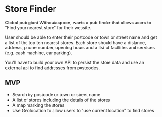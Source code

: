 # Store Finder

Global pub giant Withoutaspoon, wants a pub finder that allows users to "Find your nearest store" for their website.

User should be able to enter their postcode or town or street name and get a list of the top ten nearest stores. Each store should have a distance, address, phone number, opening hours and a list of facilities and services (e.g. cash machine, car parking).

You'll have to build your own API to persist the store data and use an external api to find addresses from postcodes.

## MVP

- Search by postcode or town or street name
- A list of stores including the details of the stores
- A map marking the stores
- Use Geolocation to allow users to "use current location" to find stores
